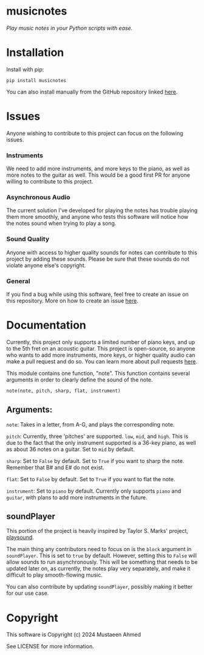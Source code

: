 # musicnotes

*Play music notes in your Python scripts with ease.*

# Installation

Install with pip:

```
pip install musicnotes
```

You can also install manually from the GitHub repository linked [here](https://github.com/must108/musicnotes).

# Issues

Anyone wishing to contribute to this project can focus on the following issues.

### Instruments
We need to add more instruments, and more keys to the piano, as well as more notes to the guitar as well. This would be a good first PR for anyone willing to contribute to this project.

### Asynchronous Audio
The current solution I've developed for playing the notes has trouble playing them more smoothly, and anyone who tests this software will notice how the notes sound when trying to play a song. 

### Sound Quality
Anyone with access to higher quality sounds for notes can contribute to this project by adding these sounds. Please be sure that these sounds do not violate anyone else's copyright.

### General
If you find a bug while using this software, feel free to create an issue on this repository. More on how to create an issue [here](https://docs.github.com/en/issues/tracking-your-work-with-issues/about-issues).

# Documentation

Currently, this project only supports a limited number of piano keys, and up to the 5th fret on an acoustic guitar. This project is open-source, so anyone who wants to add more instruments, more keys, or higher quality audio can make a pull request and do so. You can learn more about pull requests [here](https://docs.github.com/en/pull-requests/collaborating-with-pull-requests/proposing-changes-to-your-work-with-pull-requests/about-pull-requests).

This module contains one function, "note". This function contains several arguments in order to clearly define the sound of the note. 

```python
note(note, pitch, sharp, flat, instrument)
```

## Arguments:

`note`: Takes in a letter, from A-G, and plays the corresponding note.

`pitch`: Currently, three 'pitches' are supported. `low`, `mid`, and `high`. This is due to the fact that the only instrument supported is a 36-key piano, as well as about 36 notes on a guitar. Set to `mid` by default.

`sharp`: Set to `False` by default. Set to `True` if you want to sharp the note. Remember that B# and E# do not exist.

`flat`: Set to `False` by default. Set to `True` if you want to flat the note.

`instrument`: Set to `piano` by default. Currently only supports `piano` and `guitar`, with plans to add more instruments in the future.


## soundPlayer

This portion of the project is heavily inspired by Taylor S. Marks' project, [playsound](https://github.com/TaylorSMarks/playsound). 

The main thing any contributors need to focus on is the `block` argument in `soundPlayer`. This is set to `true` by default. However, setting this to `False` will allow sounds to run asynchronously. This will be something that needs to be updated later on, as currently, the notes play very separately, and make it difficult to play smooth-flowing music.

You can also contribute by updating `soundPlayer`, possibly making it better for our use case. 

# Copyright

This software is Copyright (c) 2024 Mustaeen Ahmed 

See LICENSE for more information.
